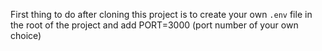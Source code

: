 

First thing to do after cloning this project is to create your own `.env` file in the root of the project and add PORT=3000 (port number of your own choice)